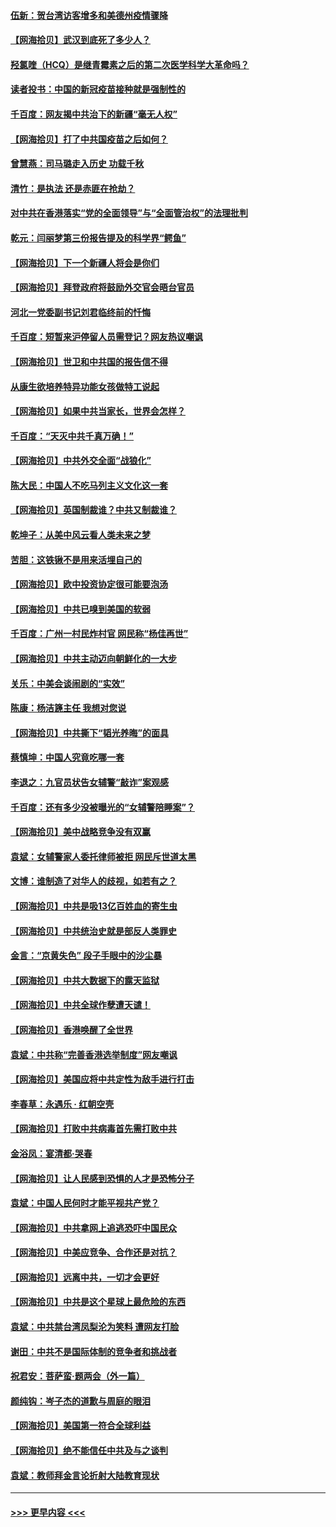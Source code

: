#### [伍新：贺台湾访客增多和美德州疫情骤降](../pages/nsc993/n12865651.md?t=04091401) 
#### [【网海拾贝】武汉到底死了多少人？](../pages/nsc993/n12863707.md?t=04091401) 
#### [羟氯喹（HCQ）是继青霉素之后的第二次医学科学大革命吗？](../pages/nsc993/n12638564.md?t=04091401) 
#### [读者投书：中国的新冠疫苗接种就是强制性的](../pages/nsc993/n12859932.md?t=04091401) 
#### [千百度：网友揭中共治下的新疆“毫无人权”](../pages/nsc993/n12858385.md?t=04091401) 
#### [【网海拾贝】打了中共国疫苗之后如何？](../pages/nsc993/n12857866.md?t=04091401) 
#### [曾慧燕：司马璐走入历史 功载千秋](../pages/nsc993/n12856996.md?t=04091401) 
#### [清竹：是执法 还是赤匪在抢劫？](../pages/nsc993/n12856952.md?t=04091401) 
#### [对中共在香港落实“党的全面领导”与“全面管治权”的法理批判](../pages/nsc993/n12856929.md?t=04091401) 
#### [乾元：闫丽梦第三份报告提及的科学界“鳄鱼”](../pages/nsc993/n12855985.md?t=04091401) 
#### [【网海拾贝】下一个新疆人将会是你们](../pages/nsc993/n12855864.md?t=04091401) 
#### [【网海拾贝】拜登政府将鼓励外交官会晤台官员](../pages/nsc993/n12853615.md?t=04091401) 
#### [河北一党委副书记刘君临终前的忏悔](../pages/nsc993/n12849420.md?t=04091401) 
#### [千百度：短暂来沪停留人员需登记？网友热议嘲讽](../pages/nsc993/n12853497.md?t=04091401) 
#### [【网海拾贝】世卫和中共国的报告信不得](../pages/nsc993/n12850902.md?t=04091401) 
#### [从康生欲培养特异功能女孩做特工说起](../pages/nsc993/n12849289.md?t=04091401) 
#### [【网海拾贝】如果中共当家长，世界会怎样？](../pages/nsc993/n12848436.md?t=04091401) 
#### [千百度：“天灭中共千真万确！”](../pages/nsc993/n12845659.md?t=04091401) 
#### [【网海拾贝】中共外交全面“战狼化”](../pages/nsc993/n12845607.md?t=04091401) 
#### [陈大民：中国人不吃马列主义文化这一套](../pages/nsc993/n12842496.md?t=04091401) 
#### [【网海拾贝】英国制裁谁？中共又制裁谁？](../pages/nsc993/n12840909.md?t=04091401) 
#### [乾坤子：从美中风云看人类未来之梦](../pages/nsc993/n12840590.md?t=04091401) 
#### [苦胆：这铁锹不是用来活埋自己的](../pages/nsc993/n12839512.md?t=04091401) 
#### [【网海拾贝】欧中投资协定很可能要泡汤](../pages/nsc993/n12835122.md?t=04091401) 
#### [【网海拾贝】中共已嗅到美国的软弱](../pages/nsc993/n12832411.md?t=04091401) 
#### [千百度：广州一村民炸村官 网民称“杨佳再世”](../pages/nsc993/n12832380.md?t=04091401) 
#### [【网海拾贝】中共主动迈向朝鲜化的一大步](../pages/nsc993/n12829887.md?t=04091401) 
#### [关乐：中美会谈闹剧的“实效”](../pages/nsc993/n12826698.md?t=04091401) 
#### [陈康：杨洁篪主任  我想对您说](../pages/nsc993/n12826609.md?t=04091401) 
#### [【网海拾贝】中共撕下“韬光养晦”的面具](../pages/nsc993/n12826459.md?t=04091401) 
#### [蔡慎坤：中国人究竟吃哪一套](../pages/nsc993/n12826010.md?t=04091401) 
#### [李退之：九官员状告女辅警“敲诈”案观感](../pages/nsc993/n12823984.md?t=04091401) 
#### [千百度：还有多少没被曝光的“女辅警陪睡案”？](../pages/nsc993/n12822136.md?t=04091401) 
#### [【网海拾贝】美中战略竞争没有双赢](../pages/nsc993/n12822105.md?t=04091401) 
#### [袁斌：女辅警家人委托律师被拒 网民斥世道太黑](../pages/nsc993/n12822004.md?t=04091401) 
#### [文博：谁制造了对华人的歧视，如若有之？](../pages/nsc993/n12821635.md?t=04091401) 
#### [【网海拾贝】中共是吸13亿百姓血的寄生虫](../pages/nsc993/n12819191.md?t=04091401) 
#### [【网海拾贝】中共统治史就是部反人类罪史](../pages/nsc993/n12816738.md?t=04091401) 
#### [金言：“京黄失色” 段子手眼中的沙尘暴](../pages/nsc993/n12815700.md?t=04091401) 
#### [【网海拾贝】中共大数据下的露天监狱](../pages/nsc993/n12811075.md?t=04091401) 
#### [【网海拾贝】中共全球作孽遭天谴！](../pages/nsc993/n12810258.md?t=04091401) 
#### [【网海拾贝】香港唤醒了全世界](../pages/nsc993/n12809100.md?t=04091401) 
#### [袁斌：中共称“完善香港选举制度”网友嘲讽](../pages/nsc993/n12808994.md?t=04091401) 
#### [【网海拾贝】美国应将中共定性为敌手进行打击](../pages/nsc993/n12806870.md?t=04091401) 
#### [李春草：永遇乐 · 红朝空壳](../pages/nsc993/n12805365.md?t=04091401) 
#### [【网海拾贝】打败中共病毒首先需打败中共](../pages/nsc993/n12803930.md?t=04091401) 
#### [金浴凤：宴清都‧哭春](../pages/nsc993/n12801601.md?t=04091401) 
#### [【网海拾贝】让人民感到恐惧的人才是恐怖分子](../pages/nsc993/n12799347.md?t=04091401) 
#### [袁斌：中国人民何时才能平视共产党？](../pages/nsc993/n12799306.md?t=04091401) 
#### [【网海拾贝】中共拿网上追逃恐吓中国民众](../pages/nsc993/n12796905.md?t=04091401) 
#### [【网海拾贝】中美应竞争、合作还是对抗？](../pages/nsc993/n12794675.md?t=04091401) 
#### [【网海拾贝】远离中共，一切才会更好](../pages/nsc993/n12793572.md?t=04091401) 
#### [【网海拾贝】中共是这个星球上最危险的东西](../pages/nsc993/n12791400.md?t=04091401) 
#### [袁斌：中共禁台湾凤梨沦为笑料 遭网友打脸](../pages/nsc993/n12791335.md?t=04091401) 
#### [谢田：中共不是国际体制的竞争者和挑战者](../pages/nsc993/n12791212.md?t=04091401) 
#### [祝君安：菩萨蛮·题两会（外一篇）](../pages/nsc993/n12786801.md?t=04091401) 
#### [颜纯钩：岑子杰的道歉与周庭的眼泪](../pages/nsc993/n12786775.md?t=04091401) 
#### [【网海拾贝】美国第一符合全球利益](../pages/nsc993/n12786666.md?t=04091401) 
#### [【网海拾贝】绝不能信任中共及与之谈判](../pages/nsc993/n12784266.md?t=04091401) 
#### [袁斌：教师拜金言论折射大陆教育现状](../pages/nsc993/n12783868.md?t=04091401) 

----
#### [ >>> 更早内容 <<< ](../indexes/nsc993-earlier.md)
